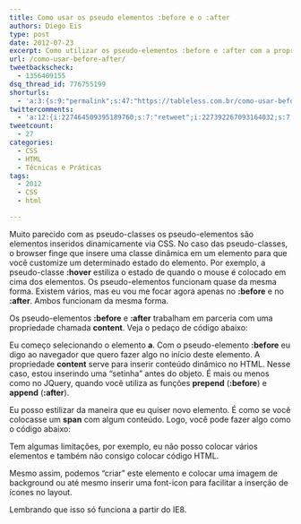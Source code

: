 ```yaml
---
title: Como usar os pseudo elementos :before e o :after
authors: Diego Eis
type: post
date: 2012-07-23
excerpt: Como utilizar os pseudo-elementos :before e :after com a propriedade content.
url: /como-usar-before-after/
tweetbackscheck:
  - 1356409155
dsq_thread_id: 776755199
shorturls:
  - 'a:3:{s:9:"permalink";s:47:"https://tableless.com.br/como-usar-before-after/";s:7:"tinyurl";s:26:"https://tinyurl.com/d8fuy2s";s:4:"isgd";s:19:"https://is.gd/veZvuf";}'
twittercomments:
  - 'a:12:{i:227464509395189760;s:7:"retweet";i:227392267093164032;s:7:"retweet";i:227385027426672640;s:7:"retweet";i:231018323461152768;s:7:"retweet";i:230764490201894912;s:7:"retweet";i:230763824305815553;s:7:"retweet";i:230377812429774848;s:7:"retweet";i:230292768524750849;s:7:"retweet";i:230281665841360896;s:7:"retweet";i:230281605665677312;s:7:"retweet";i:243824350191558659;s:7:"retweet";i:243817083832500224;s:7:"retweet";}'
tweetcount:
  - 27
categories:
  - CSS
  - HTML
  - Técnicas e Práticas
tags:
  - 2012
  - CSS
  - html

---
```

Muito parecido com as pseudo-classes os pseudo-elementos são elementos inseridos dinamicamente via CSS. No caso das pseudo-classes, o browser finge que insere uma classe dinâmica em um elemento para que você customize um determinado estado do elemento. Por exemplo, a pseudo-classe **:hover** estiliza o estado de quando o mouse é colocado em cima dos elementos. Os pseudo-elementos funcionam quase da mesma forma. Existem vários, mas eu vou me focar agora apenas no **:before** e no **:after**. Ambos funcionam da mesma forma.

Os pseudo-elementos **:before** e **:after** trabalham em parceria com uma propriedade chamada **content**. Veja o pedaço de código abaixo:



Eu começo selecionando o elemento **a**. Com o pseudo-elemento **:before** eu digo ao navegador que quero fazer algo no início deste elemento. A propriedade **content** serve para inserir conteúdo dinâmico no HTML. Nesse caso, estou inserindo uma &#8220;setinha&#8221; antes do objeto. É mais ou menos como no JQuery, quando você utiliza as funções **prepend** (**:before**) e **append** (**:after**).

Eu posso estilizar da maneira que eu quiser novo elemento. É como se você colocasse um **span** com algum conteúdo. Logo, você pode fazer algo como o código abaixo:



Tem algumas limitações, por exemplo, eu não posso colocar vários elementos e também não consigo colocar código HTML.
  
Mesmo assim, podemos &#8220;criar&#8221; este elemento e colocar uma imagem de background ou até mesmo inserir uma font-icon para facilitar a inserção de ícones no layout.

Lembrando que isso só funciona a partir do IE8.